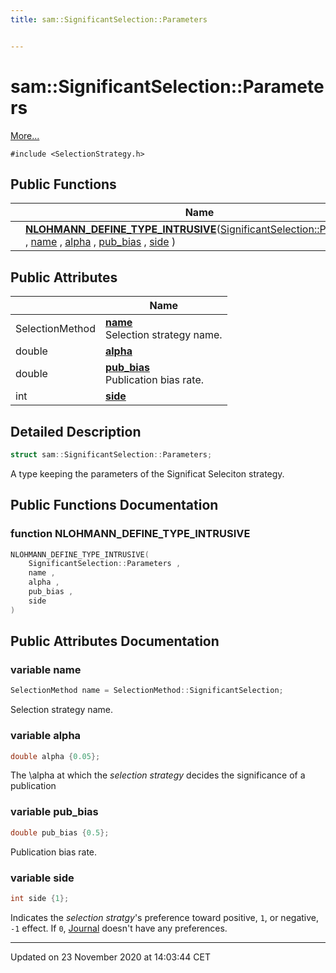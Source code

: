 ```yaml
---
title: sam::SignificantSelection::Parameters


---
```


# sam::SignificantSelection::Parameters




 [More...](#detailed-description)


`#include <SelectionStrategy.h>`













## Public Functions

|                | Name           |
| -------------- | -------------- |
|  | **[NLOHMANN_DEFINE_TYPE_INTRUSIVE](/doxygen/Classes/structsam_1_1_significant_selection_1_1_parameters/#function-nlohmann_define_type_intrusive)**([SignificantSelection::Parameters](/doxygen/Classes/structsam_1_1_significant_selection_1_1_parameters/) , [name](/doxygen/Classes/structsam_1_1_significant_selection_1_1_parameters/#variable-name) , [alpha](/doxygen/Classes/structsam_1_1_significant_selection_1_1_parameters/#variable-alpha) , [pub_bias](/doxygen/Classes/structsam_1_1_significant_selection_1_1_parameters/#variable-pub_bias) , [side](/doxygen/Classes/structsam_1_1_significant_selection_1_1_parameters/#variable-side) )  |


## Public Attributes

|                | Name           |
| -------------- | -------------- |
| SelectionMethod | **[name](/doxygen/Classes/structsam_1_1_significant_selection_1_1_parameters/#variable-name)** <br>Selection strategy name.  |
| double | **[alpha](/doxygen/Classes/structsam_1_1_significant_selection_1_1_parameters/#variable-alpha)**  |
| double | **[pub_bias](/doxygen/Classes/structsam_1_1_significant_selection_1_1_parameters/#variable-pub_bias)** <br>Publication bias rate.  |
| int | **[side](/doxygen/Classes/structsam_1_1_significant_selection_1_1_parameters/#variable-side)**  |






## Detailed Description

```cpp
struct sam::SignificantSelection::Parameters;
```



























A type keeping the parameters of the Significat Seleciton strategy. 









## Public Functions Documentation

### function NLOHMANN_DEFINE_TYPE_INTRUSIVE

```cpp
NLOHMANN_DEFINE_TYPE_INTRUSIVE(
    SignificantSelection::Parameters ,
    name ,
    alpha ,
    pub_bias ,
    side 
)
```































## Public Attributes Documentation

### variable name

```cpp
SelectionMethod name = SelectionMethod::SignificantSelection;
```

Selection strategy name. 




























### variable alpha

```cpp
double alpha {0.05};
```



























The \alpha at which the _selection strategy_ decides the significance of a publication 


### variable pub_bias

```cpp
double pub_bias {0.5};
```

Publication bias rate. 




























### variable side

```cpp
int side {1};
```



























Indicates the _selection stratgy_'s preference toward positive, `1`, or negative, `-1` effect. If `0`, [Journal](/doxygen/Classes/classsam_1_1_journal/) doesn't have any preferences. 






-------------------------------

Updated on 23 November 2020 at 14:03:44 CET